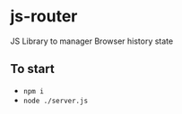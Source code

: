 # js-router
JS Library to manager Browser history state

## To start
- `npm i`
- `node ./server.js`
